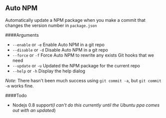 Auto NPM
--------

Automatically update a NPM package when you make a commit that changes the version number in `package.json`

####Arguments
- `--enable` or `-e` Enable Auto NPM in a git repo
- `--disable` or `-d` Disable Auto NPM in a git repo
- `--force` or `-f` Force Auto NPM to rewrite any exists Git hooks that we need
- `--update` or `-u` Updated the NPM package for the current repo
- `--help` or `-h` Display the help dialog


_Note_: There hasn't been much success using `git commit -a`, but `git commit -m` works fine.

####Todo
- Nodejs 0.8 support(_I can't do this currently until the Ubuntu ppa comes out with an updated_)